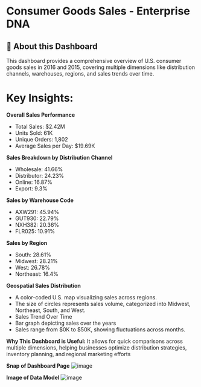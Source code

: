 # Consumer Goods Sales - Enterprise DNA

## 📌 About this Dashboard
This dashboard provides a comprehensive overview of U.S. consumer goods sales in 2016 and 2015, covering multiple dimensions like distribution channels, warehouses, regions, and sales trends over time.

# Key Insights:

**Overall Sales Performance**
- Total Sales: $2.42M
- Units Sold: 61K
- Unique Orders: 1,802
- Average Sales per Day: $19.69K

**Sales Breakdown by Distribution Channel**
- Wholesale: 41.66%
- Distributor: 24.23%
- Online: 16.87%
- Export: 9.3%

**Sales by Warehouse Code**
- AXW291: 45.94%
- GUT930: 22.79%
- NXH382: 20.36%
- FLR025: 10.91%

**Sales by Region**
- South: 28.61%
- Midwest: 28.21%
- West: 26.78%
- Northeast: 16.4%

**Geospatial Sales Distribution**
- A color-coded U.S. map visualizing sales across regions.
- The size of circles represents sales volume, categorized into Midwest, Northeast, South, and West.
- Sales Trend Over Time
- Bar graph depicting sales over the years
- Sales range from $0K to $50K, showing fluctuations across months.

**Why This Dashboard is Useful:**
It allows for quick comparisons across multiple dimensions, helping businesses optimize distribution strategies, inventory planning, and regional marketing efforts

**Snap of Dashboard Page**
![image](https://github.com/user-attachments/assets/4a6664e6-eb2a-4067-938c-9f6e54123c43)

**Image of Data Model**
![image](https://github.com/user-attachments/assets/c8ebaa4b-ffbc-45bb-83f2-4da1fa03222b)

